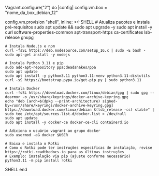 Vagrant.configure("2") do |config|
  config.vm.box = "nome_da_box_debian_12"

  config.vm.provision "shell", inline: <<-SHELL
    # Atualiza pacotes e instala pré-requisitos
    sudo apt update && sudo apt upgrade -y
    sudo apt install -y curl software-properties-common apt-transport-https ca-certificates lsb-release gnupg

    # Instala Node.js e npm
    curl -fsSL https://deb.nodesource.com/setup_16.x | sudo -E bash -
    sudo apt-get install -y nodejs

    # Instala Python 3.11 e pip
    sudo add-apt-repository ppa:deadsnakes/ppa
    sudo apt update
    sudo apt install -y python3.11 python3.11-venv python3.11-distutils
    curl -sS https://bootstrap.pypa.io/get-pip.py | sudo python3.11

    # Instala Docker
    curl -fsSL https://download.docker.com/linux/debian/gpg | sudo gpg --dearmor -o /usr/share/keyrings/docker-archive-keyring.gpg
    echo "deb [arch=$(dpkg --print-architecture) signed-by=/usr/share/keyrings/docker-archive-keyring.gpg] https://download.docker.com/linux/debian $(lsb_release -cs) stable" | sudo tee /etc/apt/sources.list.d/docker.list > /dev/null
    sudo apt update
    sudo apt install -y docker-ce docker-ce-cli containerd.io

    # Adiciona o usuário vagrant ao grupo docker
    sudo usermod -aG docker $USER

    # Baixa e instala o Rotki
    # Como o Rotki pode ter instruções específicas de instalação, revise https://rotki.readthedocs.io para as últimas instruções
    # Exemplo: instalação via pip (ajuste conforme necessário)
    python3.11 -m pip install rotki
  SHELL
end